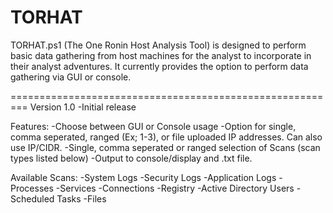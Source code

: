 # TORHAT
TORHAT.ps1 (The One Ronin Host Analysis Tool) is designed to perform basic data gathering from host machines for the analyst to incorporate in their analyst adventures. It currently provides the option to perform data gathering via GUI or console. 

=========================================================
Version 1.0
-Initial release

Features:
-Choose between GUI or Console usage
-Option for single, comma seperated, ranged (Ex; 1-3), or file uploaded IP addresses. Can also use IP/CIDR.
-Single, comma seperated or ranged selection of Scans (scan types listed below)
-Output to console/display and .txt file. 

Available Scans:
-System Logs
-Security Logs
-Application Logs
-Processes
-Services
-Connections
-Registry
-Active Directory Users
-Scheduled Tasks
-Files


